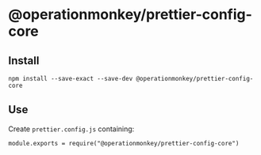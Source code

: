 # @operationmonkey/prettier-config-core

## Install

```
npm install --save-exact --save-dev @operationmonkey/prettier-config-core
```

## Use

Create `prettier.config.js` containing:

```
module.exports = require("@operationmonkey/prettier-config-core")
```
